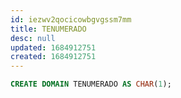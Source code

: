 ```yaml
---
id: iezwv2qocicowbgvgssm7mm
title: TENUMERADO
desc: null
updated: 1684912751
created: 1684912751
---
```



```sql
CREATE DOMAIN TENUMERADO AS CHAR(1);
```
